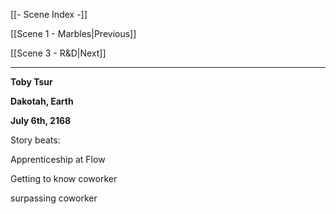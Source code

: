 [[- Scene Index -]]

[[Scene 1 - Marbles|Previous]]

[[Scene 3 - R&D|Next]]

---

**Toby Tsur**

**Dakotah, Earth**

**July 6th, 2168**

Story beats:

Apprenticeship at Flow

Getting to know coworker

surpassing coworker

